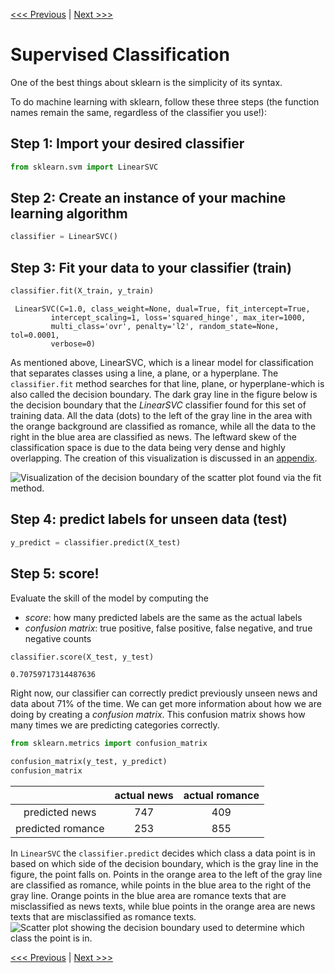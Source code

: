 [<<< Previous](7-supervised.md) | [Next >>>](9-unsupervised.md)

# Supervised Classification


One of the best things about sklearn is the simplicity of its syntax.

To do machine learning with sklearn, follow these three steps (the function names remain the same, regardless of the classifier you use!):

## Step 1:  Import your desired classifier


```python
from sklearn.svm import LinearSVC
```

## Step 2: Create an instance of your machine learning algorithm


```python
classifier = LinearSVC()
```

## Step 3:  Fit your data to your classifier (train)

```python
classifier.fit(X_train, y_train)
```
```output
 LinearSVC(C=1.0, class_weight=None, dual=True, fit_intercept=True,
         intercept_scaling=1, loss='squared_hinge', max_iter=1000,
         multi_class='ovr', penalty='l2', random_state=None, tol=0.0001,
         verbose=0)
```
As mentioned above, LinearSVC, which is a linear model for classification that separates classes using a line, a plane, or a hyperplane. The `classifier.fit` method searches for that line, plane, or hyperplane-which is also called the decision boundary. The dark gray line in the figure below is the decision boundary that the *LinearSVC* classifier found for this set of training data. All the data (dots) to the left of the gray line in the area with the orange background are classified as romance, while all the data to the right in the blue area are classified as news. The leftward skew of the classification space is due to the data being very dense and highly overlapping. The creation of this visualization is discussed in an [appendix](decision_boundary.md).

![Visualization of the decision boundary of the scatter plot found via the fit method.](../images/training_boundary.png)

 ## Step 4: predict labels for unseen data (test)
```python
y_predict = classifier.predict(X_test)
```


## Step 5: score!
Evaluate the skill of the model by computing the 
* *score*: how many predicted labels are the same as the actual labels 
* *confusion matrix*: true positive, false positive, false negative, and true negative counts

```python
classifier.score(X_test, y_test)
```
```output
0.70759717314487636
```


Right now, our classifier can correctly predict previously unseen news and data about 71% of the time.  We can get more information about how we are doing by creating a *confusion matrix*. This confusion matrix shows how many times we are predicting categories correctly.


```python
from sklearn.metrics import confusion_matrix
```


```python
confusion_matrix(y_test, y_predict)
confusion_matrix
```

|      |actual news | actual romance |
|:--: | :--:| :--:|
|predicted news | 747 | 409 |
|predicted romance|253 | 855|

In `LinearSVC` the `classifier.predict` decides which class a data point is in based on which side of the decision boundary, which is the gray line in the figure, the point falls on. Points in the orange area to the left of the gray line are classified as romance, while points in the blue area to the right of the gray line. Orange points in the blue area are romance texts that are misclassified as news texts, while blue points in the orange area are news texts that are misclassified as romance texts. 
![Scatter plot showing the decision boundary used to determine which class the point is in.](../images/testing_boundary.png)



[<<< Previous](7-supervised.md) | [Next >>>](9-unsupervised.md)
